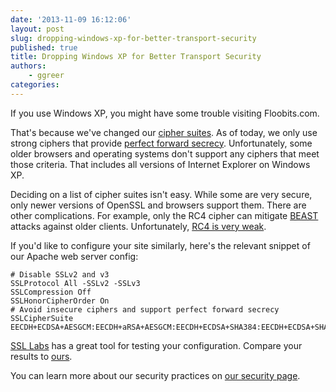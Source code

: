 ```yaml
---
date: '2013-11-09 16:12:06'
layout: post
slug: dropping-windows-xp-for-better-transport-security
published: true
title: Dropping Windows XP for Better Transport Security
authors:
    - ggreer
categories:
---
```


If you use Windows XP, you might have some trouble visiting Floobits.com.

That's because we've changed our [cipher suites](http://en.wikipedia.org/wiki/Cipher_suite). As of today, we only use strong ciphers that provide [perfect forward secrecy](https://www.eff.org/deeplinks/2013/08/pushing-perfect-forward-secrecy-important-web-privacy-protection). Unfortunately, some older browsers and operating systems don't support any ciphers that meet those criteria. That includes all versions of Internet Explorer on Windows XP.

Deciding on a list of cipher suites isn't easy. While some are very secure, only newer versions of OpenSSL and browsers support them. There are other complications. For example, only the RC4 cipher can mitigate [BEAST](http://en.wikipedia.org/wiki/Transport_Layer_Security#BEAST_attack) attacks against older clients. Unfortunately, [RC4 is very weak](http://blog.cryptographyengineering.com/2013/03/attack-of-week-rc4-is-kind-of-broken-in.html).



If you'd like to configure your site similarly, here's the relevant snippet of our Apache web server config:

    # Disable SSLv2 and v3
    SSLProtocol All -SSLv2 -SSLv3
    SSLCompression Off
    SSLHonorCipherOrder On
    # Avoid insecure ciphers and support perfect forward secrecy
    SSLCipherSuite EECDH+ECDSA+AESGCM:EECDH+aRSA+AESGCM:EECDH+ECDSA+SHA384:EECDH+ECDSA+SHA256:EECDH+aRSA+SHA384:EECDH+aRSA+SHA256:EECDH:EDH+aRSA:!aNULL:!eNULL:!LOW:!3DES:!MD5:!EXP:!PSK:!SRP:!DSS:!RC4


[SSL Labs](https://www.ssllabs.com/ssltest/index.html) has a great tool for testing your configuration. Compare your results to [ours](https://www.ssllabs.com/ssltest/analyze.html?d=floobits.com&s=54.200.46.41).

You can learn more about our security practices on [our security page](https://floobits.com/security/).
